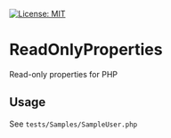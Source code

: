 [![License: MIT](https://img.shields.io/badge/License-MIT-yellow.svg)](https://opensource.org/licenses/MIT)

# ReadOnlyProperties

Read-only properties for PHP

## Usage

See `tests/Samples/SampleUser.php`
